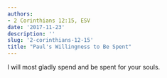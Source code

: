 ```yaml
---
authors:
- 2 Corinthians 12:15, ESV
date: '2017-11-23'
description: ''
slug: '2-corinthians-12-15'
title: "Paul's Willingness to Be Spent"
---
```

I will most gladly spend and be spent for your souls.



